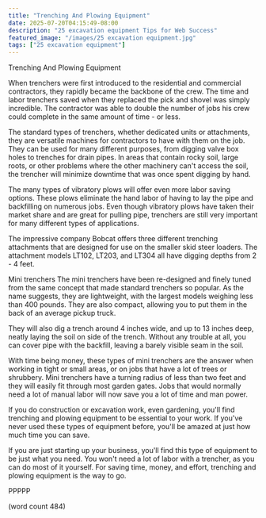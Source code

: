 ```yaml
---
title: "Trenching And Plowing Equipment"
date: 2025-07-20T04:15:49-08:00
description: "25 excavation equipment Tips for Web Success"
featured_image: "/images/25 excavation equipment.jpg"
tags: ["25 excavation equipment"]
---
```


Trenching And Plowing Equipment

When trenchers were first introduced to the residential
and commercial contractors, they rapidly became the
backbone of the crew.  The time and labor trenchers
saved when they replaced the pick and shovel was
simply incredible.  The contractor was able to double
the number of jobs his crew could complete in the
same amount of time - or less.

The standard types of trenchers, whether dedicated
units or attachments, they are versatile machines 
for contractors to have with them on the job.  They
can be used for many different purposes, from digging
valve box holes to trenches for drain pipes.  In 
areas that contain rocky soil, large roots, or 
other problems where the other machinery can't access
the soil, the trencher will minimize downtime that
was once spent digging by hand.

The many types of vibratory plows will offer even
more labor saving options.  These plows eliminate
the hand labor of having to lay the pipe and 
backfilling on numerous jobs.  Even though vibratory
plows have taken their market share and are great
for pulling pipe, trenchers are still very important
for many different types of applications.

The impressive company Bobcat offers three different
trenching attachments that are designed for use on
the smaller skid steer loaders.  The attachment
models LT102, LT203, and LT304 all have digging 
depths from 2 - 4 feet. 

Mini trenchers
The mini trenchers have been re-designed and 
finely tuned from the same concept that made standard
trenchers so popular.  As the name suggests, they
are lightweight, with the largest models weighing
less than 400 pounds.  They are also compact, 
allowing you to put them in the back of an average
pickup truck.

They will also dig a trench around 4 inches wide,
and up to 13 inches deep, neatly laying the soil
on side of the trench.  Without any trouble at
all, you can cover pipe with the backfill, leaving
a barely visible seam in the soil.

With time being money, these types of mini trenchers
are the answer when working in tight or small areas,
or on jobs that have a lot of trees or shrubbery.
Mini trenchers have a turning radius of less than 
two feet and they will easily fit through most
garden gates.  Jobs that would normally need a lot
of manual labor will now save you a lot of time
and man power.

If you do construction or excavation work, even
gardening, you'll find trenching and plowing 
equipment to be essential to your work.  If you've
never used these types of equipment before, 
you'll be amazed at just how much time you can 
save.

If you are just starting up your business, you'll
find this type of equipment to be just what you
need.  You won't need a lot of labor with a trencher,
as you can do most of it yourself.  For saving
time, money, and effort, trenching and plowing
equipment is the way to go.

PPPPP

(word count 484)
